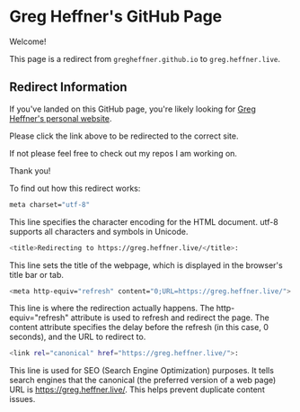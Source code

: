 # Greg Heffner's GitHub Page

Welcome!

This page is a redirect from `gregheffner.github.io` to `greg.heffner.live`.

## Redirect Information

If you've landed on this GitHub page, you're likely looking for [Greg Heffner's personal website](https://greg.heffner.live).

Please click the link above to be redirected to the correct site.

If not please feel free to check out my repos I am working on. 

Thank you!



To find out how this redirect works: 

```bash
meta charset="utf-8"
```
This line specifies the character encoding for the HTML document. utf-8 supports all characters and symbols in Unicode.

```bash
<title>Redirecting to https://greg.heffner.live/</title>:
```
This line sets the title of the webpage, which is displayed in the browser's title bar or tab.

```bash
<meta http-equiv="refresh" content="0;URL=https://greg.heffner.live/">:
```
This line is where the redirection actually happens. The http-equiv="refresh" attribute is used to refresh and redirect the page. The content attribute specifies the delay before the refresh (in this case, 0 seconds), and the URL to redirect to.

```bash
<link rel="canonical" href="https://greg.heffner.live/">:
```
This line is used for SEO (Search Engine Optimization) purposes. It tells search engines that the canonical (the preferred version of a web page) URL is https://greg.heffner.live/. This helps prevent duplicate content issues.
